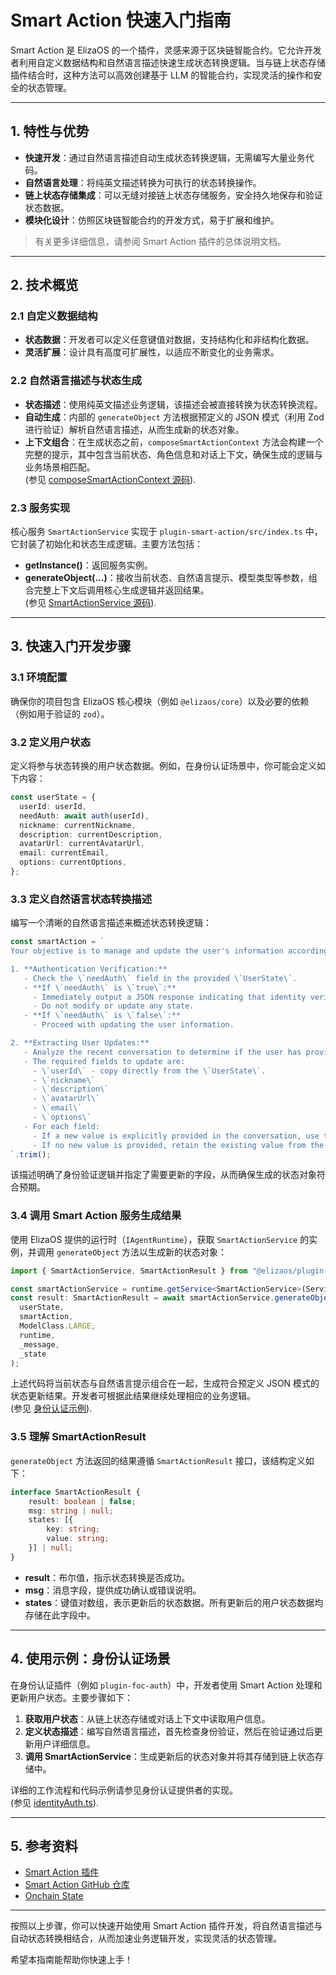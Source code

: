 # Smart Action 快速入门指南

Smart Action 是 ElizaOS 的一个插件，灵感来源于区块链智能合约。它允许开发者利用自定义数据结构和自然语言描述快速生成状态转换逻辑。当与链上状态存储插件结合时，这种方法可以高效创建基于 LLM 的智能合约，实现灵活的操作和安全的状态管理。

---

## 1. 特性与优势

- **快速开发**：通过自然语言描述自动生成状态转换逻辑，无需编写大量业务代码。
- **自然语言处理**：将纯英文描述转换为可执行的状态转换操作。
- **链上状态存储集成**：可以无缝对接链上状态存储服务，安全持久地保存和验证状态数据。
- **模块化设计**：仿照区块链智能合约的开发方式，易于扩展和维护。

> 有关更多详细信息，请参阅 Smart Action 插件的总体说明文档。

---

## 2. 技术概览

### 2.1 自定义数据结构

- **状态数据**：开发者可以定义任意键值对数据，支持结构化和非结构化数据。
- **灵活扩展**：设计具有高度可扩展性，以适应不断变化的业务需求。

### 2.2 自然语言描述与状态生成

- **状态描述**：使用纯英文描述业务逻辑，该描述会被直接转换为状态转换流程。
- **自动生成**：内部的 ```generateObject``` 方法根据预定义的 JSON 模式（利用 Zod 进行验证）解析自然语言描述，从而生成新的状态对象。
- **上下文组合**：在生成状态之前，```composeSmartActionContext``` 方法会构建一个完整的提示，其中包含当前状态、角色信息和对话上下文，确保生成的逻辑与业务场景相匹配。  
  (参见 [composeSmartActionContext 源码](https://github.com/focai-acc/focEliza/blob/main/packages/plugin-smart-action/src/lib/index.ts)).

### 2.3 服务实现

核心服务 ```SmartActionService``` 实现于 ```plugin-smart-action/src/index.ts``` 中，它封装了初始化和状态生成逻辑。主要方法包括：

- **getInstance()**：返回服务实例。
- **generateObject(...)**：接收当前状态、自然语言提示、模型类型等参数，组合完整上下文后调用核心生成逻辑并返回结果。  
  (参见 [SmartActionService 源码](https://github.com/focai-acc/focEliza/blob/main/packages/plugin-smart-action/src/index.ts)).

---

## 3. 快速入门开发步骤

### 3.1 环境配置

确保你的项目包含 ElizaOS 核心模块（例如 ```@elizaos/core```）以及必要的依赖（例如用于验证的 ```zod```）。

### 3.2 定义用户状态

定义将参与状态转换的用户状态数据。例如，在身份认证场景中，你可能会定义如下内容：

```typescript
const userState = {
  userId: userId,
  needAuth: await auth(userId),
  nickname: currentNickname,
  description: currentDescription,
  avatarUrl: currentAvatarUrl,
  email: currentEmail,
  options: currentOptions,
};
```

### 3.3 定义自然语言状态转换描述

编写一个清晰的自然语言描述来概述状态转换逻辑：

```typescript
const smartAction = `
Your objective is to manage and update the user's information according to the following precise steps:

1. **Authentication Verification:**
   - Check the \`needAuth\` field in the provided \`UserState\`.
   - **If \`needAuth\` is \`true\`:**
     - Immediately output a JSON response indicating that identity verification is required.
     - Do not modify or update any state.
   - **If \`needAuth\` is \`false\`:**
     - Proceed with updating the user information.

2. **Extracting User Updates:**
   - Analyze the recent conversation to determine if the user has provided updated details.
   - The required fields to update are:
     - \`userId\` - copy directly from the \`UserState\`.
     - \`nickname\`
     - \`description\`
     - \`avatarUrl\`
     - \`email\`
     - \`options\`
   - For each field:
     - If a new value is explicitly provided in the conversation, use that new value.
     - If no new value is provided, retain the existing value from the \`UserState\`.
`.trim();
```

该描述明确了身份验证逻辑并指定了需要更新的字段，从而确保生成的状态对象符合预期。

### 3.4 调用 Smart Action 服务生成结果

使用 ElizaOS 提供的运行时（```IAgentRuntime```），获取 ```SmartActionService``` 的实例，并调用 ```generateObject``` 方法以生成新的状态对象：

```typescript
import { SmartActionService, SmartActionResult } from "@elizaos/plugin-smart-action";

const smartActionService = runtime.getService<SmartActionService>(ServiceType.SMART_ACTION);
const result: SmartActionResult = await smartActionService.generateObject(
  userState,
  smartAction,
  ModelClass.LARGE,
  runtime,
  _message,
  _state
);
```

上述代码将当前状态与自然语言提示组合在一起，生成符合预定义 JSON 模式的状态更新结果。开发者可根据此结果继续处理相应的业务逻辑。  
(参见 [身份认证示例](https://github.com/focai-acc/focEliza/blob/main/packages/plugin-foc-auth/src/actions/identityAuth.ts)).

### 3.5 理解 SmartActionResult

```generateObject``` 方法返回的结果遵循 ```SmartActionResult``` 接口，该结构定义如下：

```typescript
interface SmartActionResult {
    result: boolean | false;
    msg: string | null;
    states: [{
        key: string;
        value: string;
    }] | null;
}
```

- **result**：布尔值，指示状态转换是否成功。
- **msg**：消息字段，提供成功确认或错误说明。
- **states**：键值对数组，表示更新后的状态数据。所有更新后的用户状态数据均存储在此字段中。

---

## 4. 使用示例：身份认证场景

在身份认证插件（例如 ```plugin-foc-auth```）中，开发者使用 Smart Action 处理和更新用户状态。主要步骤如下：

1. **获取用户状态**：从链上状态存储或对话上下文中读取用户信息。
2. **定义状态描述**：编写自然语言描述，首先检查身份验证，然后在验证通过后更新用户详细信息。
3. **调用 SmartActionService**：生成更新后的状态对象并将其存储到链上状态存储中。

详细的工作流程和代码示例请参见身份认证提供者的实现。  
(参见 [identityAuth.ts](https://github.com/focai-acc/focEliza/blob/main/packages/plugin-foc-auth/src/providers/identityAuth.ts)).

---

## 5. 参考资料

- [Smart Action 插件](/zh/collection/plugins/smart-action.md)
- [Smart Action GitHub 仓库](https://github.com/focai-acc/focEliza/tree/main/packages/plugin-smart-action)
- [Onchain State](/zh/blog/onchain-state.md)

---

按照以上步骤，你可以快速开始使用 Smart Action 插件开发，将自然语言描述与自动状态转换相结合，从而加速业务逻辑开发，实现灵活的状态管理。

希望本指南能帮助你快速上手！
